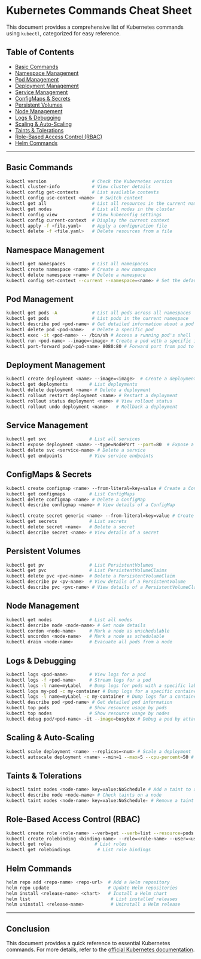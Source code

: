 # Kubernetes Commands Cheat Sheet

This document provides a comprehensive list of Kubernetes commands using `kubectl`, categorized for easy reference.

## Table of Contents
- [Basic Commands](#basic-commands)
- [Namespace Management](#namespace-management)
- [Pod Management](#pod-management)
- [Deployment Management](#deployment-management)
- [Service Management](#service-management)
- [ConfigMaps & Secrets](#configmaps--secrets)
- [Persistent Volumes](#persistent-volumes)
- [Node Management](#node-management)
- [Logs & Debugging](#logs--debugging)
- [Scaling & Auto-Scaling](#scaling--auto-scaling)
- [Taints & Tolerations](#taints--tolerations)
- [Role-Based Access Control (RBAC)](#role-based-access-control-rbac)
- [Helm Commands](#helm-commands)

---

## Basic Commands
```sh
kubectl version                 # Check the Kubernetes version
kubectl cluster-info            # View cluster details
kubectl config get-contexts     # List available contexts
kubectl config use-context <name>  # Switch context
kubectl get all                 # List all resources in the current namespace
kubectl get nodes               # List all nodes in the cluster
kubectl config view             # View kubeconfig settings
kubectl config current-context  # Display the current context
kubectl apply -f <file.yaml>    # Apply a configuration file
kubectl delete -f <file.yaml>   # Delete resources from a file
```

## Namespace Management
```sh
kubectl get namespaces          # List all namespaces
kubectl create namespace <name> # Create a new namespace
kubectl delete namespace <name> # Delete a namespace
kubectl config set-context --current --namespace=<name> # Set the default namespace
```

## Pod Management
```sh
kubectl get pods -A             # List all pods across all namespaces
kubectl get pods                # List pods in the current namespace
kubectl describe pod <pod-name> # Get detailed information about a pod
kubectl delete pod <pod-name>   # Delete a specific pod
kubectl exec -it <pod-name> -- /bin/sh # Access a running pod's shell
kubectl run <pod-name> --image=<image> # Create a pod with a specific image
kubectl port-forward pod/<pod-name> 8080:80 # Forward port from pod to local machine
```

## Deployment Management
```sh
kubectl create deployment <name> --image=<image>  # Create a deployment
kubectl get deployments        # List deployments
kubectl delete deployment <name> # Delete a deployment
kubectl rollout restart deployment <name> # Restart a deployment
kubectl rollout status deployment <name> # View rollout status
kubectl rollout undo deployment <name>   # Rollback a deployment
```

## Service Management
```sh
kubectl get svc                # List all services
kubectl expose deployment <name> --type=NodePort --port=80  # Expose a deployment as a service
kubectl delete svc <service-name> # Delete a service
kubectl get endpoints          # View service endpoints
```

## ConfigMaps & Secrets
```sh
kubectl create configmap <name> --from-literal=key=value # Create a ConfigMap
kubectl get configmaps         # List ConfigMaps
kubectl delete configmap <name> # Delete a ConfigMap
kubectl describe configmap <name> # View details of a ConfigMap

kubectl create secret generic <name> --from-literal=key=value # Create a Secret
kubectl get secrets            # List secrets
kubectl delete secret <name>   # Delete a secret
kubectl describe secret <name> # View details of a secret
```

## Persistent Volumes
```sh
kubectl get pv                 # List PersistentVolumes
kubectl get pvc                # List PersistentVolumeClaims
kubectl delete pvc <pvc-name>  # Delete a PersistentVolumeClaim
kubectl describe pv <pv-name>  # View details of a PersistentVolume
kubectl describe pvc <pvc-name> # View details of a PersistentVolumeClaim
```

## Node Management
```sh
kubectl get nodes              # List all nodes
kubectl describe node <node-name> # Get node details
kubectl cordon <node-name>     # Mark a node as unschedulable
kubectl uncordon <node-name>   # Mark a node as schedulable
kubectl drain <node-name>      # Evacuate all pods from a node
```

## Logs & Debugging
```sh
kubectl logs <pod-name>        # View logs for a pod
kubectl logs -f <pod-name>     # Stream logs for a pod
kubectl logs -l name=myLabel   # Dump logs for pods with a specific label
kubectl logs my-pod -c my-container # Dump logs for a specific container in a pod
kubectl logs -l name=myLabel -c my-container # Dump logs for a container in labeled pods
kubectl describe pod <pod-name> # Get detailed pod information
kubectl top pods               # Show resource usage by pods
kubectl top nodes              # Show resource usage by nodes
kubectl debug pod/<pod-name> -it --image=busybox # Debug a pod by attaching a new container
```

## Scaling & Auto-Scaling
```sh
kubectl scale deployment <name> --replicas=<num> # Scale a deployment
kubectl autoscale deployment <name> --min=1 --max=5 --cpu-percent=50 # Set up auto-scaling
```

## Taints & Tolerations
```sh
kubectl taint nodes <node-name> key=value:NoSchedule # Add a taint to a node
kubectl describe node <node-name> # Check taints on a node
kubectl taint nodes <node-name> key=value:NoSchedule- # Remove a taint
```

## Role-Based Access Control (RBAC)
```sh
kubectl create role <role-name> --verb=get --verb=list --resource=pods  # Create a role
kubectl create rolebinding <binding-name> --role=<role-name> --user=<user>  # Bind role to a user
kubectl get roles                # List roles
kubectl get rolebindings          # List role bindings
```

## Helm Commands
```sh
helm repo add <repo-name> <repo-url>  # Add a Helm repository
helm repo update                      # Update Helm repositories
helm install <release-name> <chart>   # Install a Helm chart
helm list                              # List installed releases
helm uninstall <release-name>          # Uninstall a Helm release
```

---
## Conclusion
This document provides a quick reference to essential Kubernetes commands. For more details, refer to the [official Kubernetes documentation](https://kubernetes.io/docs/).


